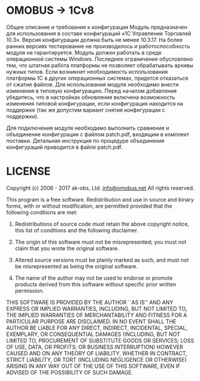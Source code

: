 # OMOBUS -> 1Cv8

Общее описание и требования к конфигурации
Модуль предназначен для использования в составе конфигураций «1С Управление Торговлей 10.3». 
Версия конфигурации должна быть не менее 10.3.17. На более ранних версиях тестирование не 
производилось и работоспособность модуля не гарантируется. Модуль должен работать в среде 
операционной системы Windows. Последнее ограничение обусловлено тем, что штатная работа 
платформы не позволяет обрабатывать архивы нужных типов. Если возникнет необходимость 
использования платформы 1С в других операционных системах, придется отказаться от сжатия файлов.
Для использования модуля необходимо внести изменения в типовую конфигурацию. Перед началом 
добавления убедитесь, что в настройках обновления включена возможность изменения типовой 
конфигурации, если конфигурация находится на поддержке (так же допустим вариант снятия 
конфигурации с поддержки).

Для подключения модуля необходимо выполнить сравнение и объединение конфигурации с файлом 
patch.pdf, входящим в комплект поставки. Детальная инструкция по процедуре объединения
конфигураций приводится в файле patch.pdf.


# LICENSE

Copyright (c) 2006 - 2017 ak-obs, Ltd. <info@omobus.net>
All rights reserved.

This program is a free software. Redistribution and use in source
and binary forms, with or without modification, are permitted provided
that the following conditions are met:

1. Redistributions of source code must retain the above copyright
   notice, this list of conditions and the following disclaimer.

2. The origin of this software must not be misrepresented; you must
   not claim that you wrote the original software.

3. Altered source versions must be plainly marked as such, and must
   not be misrepresented as being the original software.

4. The name of the author may not be used to endorse or promote
   products derived from this software without specific prior written
   permission.

THIS SOFTWARE IS PROVIDED BY THE AUTHOR ``AS IS'' AND ANY EXPRESS
OR IMPLIED WARRANTIES, INCLUDING, BUT NOT LIMITED TO, THE IMPLIED
WARRANTIES OF MERCHANTABILITY AND FITNESS FOR A PARTICULAR PURPOSE
ARE DISCLAIMED.  IN NO EVENT SHALL THE AUTHOR BE LIABLE FOR ANY
DIRECT, INDIRECT, INCIDENTAL, SPECIAL, EXEMPLARY, OR CONSEQUENTIAL
DAMAGES (INCLUDING, BUT NOT LIMITED TO, PROCUREMENT OF SUBSTITUTE
GOODS OR SERVICES; LOSS OF USE, DATA, OR PROFITS; OR BUSINESS
INTERRUPTION) HOWEVER CAUSED AND ON ANY THEORY OF LIABILITY,
WHETHER IN CONTRACT, STRICT LIABILITY, OR TORT (INCLUDING
NEGLIGENCE OR OTHERWISE) ARISING IN ANY WAY OUT OF THE USE OF THIS
SOFTWARE, EVEN IF ADVISED OF THE POSSIBILITY OF SUCH DAMAGE.
